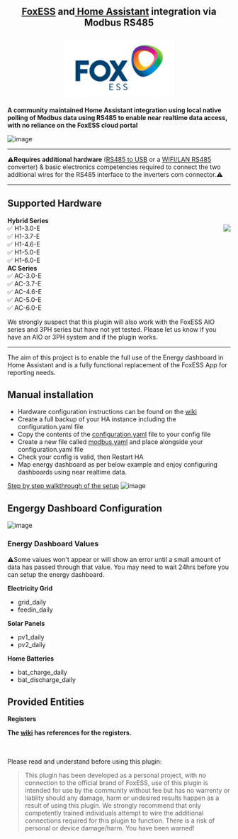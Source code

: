 <h2 align="center">
   <a href="https://www.fox-ess.com">FoxESS</a> and<a href="https://www.home-assistant.io"> Home Assistant</a> integration via Modbus RS485
   </br></br>
   <img src="https://github.com/home-assistant/brands/raw/master/custom_integrations/foxess/logo.png" >
   </br>
</h2>


**A community maintained Home Assistant integration using local native polling of Modbus data using RS485 to enable near realtime data access, with no reliance on the FoxESS cloud portal**

![image](https://user-images.githubusercontent.com/6324545/166502285-eb0ca405-05a3-4722-a698-36e3e6b0f60d.png)


---

⚠️**Requires additional hardware** ([RS485 to USB](https://www.amazon.co.uk/dp/B078X5H8H7?ref_=cm_sw_r_cp_ud_dp_CR8FQK7A50FNCH530QJP) or a [WIFI/LAN RS485](https://www.amazon.co.uk/dp/B07DNWM62H?ref_=cm_sw_r_cp_ud_dp_BPWX7Z53PDES4WJ9JY89) converter) & basic electronics competencies required to connect the two additional wires for the RS485 interface to the inverters com connector.⚠️

---


## Supported Hardware
**Hybrid Series** <br> <img align="right" src="https://user-images.githubusercontent.com/6324545/166170598-7077d481-4d65-49b5-9816-1873c97dd853.png" >
✅ H1-3.0-E <br>
✅ H1-3.7-E <br>
✅ H1-4.6-E <br>
✅ H1-5.0-E <br>
✅ H1-6.0-E <br>
**AC Series** <br>
✅ AC-3.0-E <br>
✅ AC-3.7-E <br>
✅ AC-4.6-E <br>
✅ AC-5.0-E <br>
✅ AC-6.0-E <br>

We strongly suspect that this plugin will also work with the FoxESS AIO series and 3PH series but have not yet tested. Please let us know if you have an AIO or 3PH system and if the plugin works.

---

<p>The aim of this project is to enable the full use of the Energy dashboard in Home Assistant and is a fully functional replacement of the FoxESS App for reporting needs.</p>

## Manual installation
* Hardware configuration instructions can be found on the [wiki](https://github.com/StealthChesnut/HA-FoxESS-Modbus/wiki/)
* Create a full backup of your HA instance including the configuration.yaml file
* Copy the contents of the [configuration.yaml](https://github.com/StealthChesnut/HA-FoxESS-Modbus/blob/main/configuration.yaml) file to your config file
* Create a new file called [modbus.yaml](https://github.com/StealthChesnut/HA-FoxESS-Modbus/blob/main/modbus.yaml) and place alongside your configuration.yaml file
* Check your config is valid, then Restart HA
* Map energy dashboard as per below example and enjoy configuring dashboards using near realtime data.


[Step by step walkthrough of the setup](https://youtu.be/uMPr0V6lTHg)
![image](https://user-images.githubusercontent.com/6324545/166504169-81fd77e8-df5b-40f0-9c1f-9735e59b2723.png)

## Engergy Dashboard Configuration

![image](https://user-images.githubusercontent.com/6324545/166470207-44236718-3f6c-4995-99fe-0a214eda49e6.png)
 

### Energy Dashboard Values

⚠️Some values won't appear or will show an error until a small amount of data has passed through that value. You may need to wait 24hrs before you can setup the energy dashboard.

**Electricity Grid**
- grid_daily
- feedin_daily

**Solar Panels**

- pv1_daily
- pv2_daily

**Home Batteries**

- bat_charge_daily
- bat_discharge_daily

## Provided Entities

**Registers**

**The [wiki](https://github.com/StealthChesnut/HA-FoxESS-Modbus/wiki/Data-Register-Reference---H1-AC1) has references for the registers.**

<br>
<br>
Please read and understand before using this plugin:

> This plugin has been developed as a personal project, with no connection to the official brand of FoxESS, use of this plugin is intended for use by the community without fee but has no warrenty or liablity should any damage, harm or undesired results happen as a result of using this plugin. We strongly recommend that only competently trained individuals attempt to wire the additional connections required for this plugin to function. There is a risk of personal or device damage/harm.
You have been warned!

